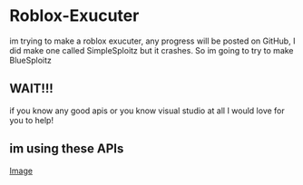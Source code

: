 # Roblox-Exucuter
im trying to make a roblox exucuter, any progress will be posted on GitHub, I did make one called SimpleSploitz but it crashes. So im going to try to make BlueSploitz

## WAIT!!!
if you know any good apis or you know visual studio at all I would love for you to help!

## im using these APIs
[Image](https://i.imgur.com/R8HFYdH.png)
